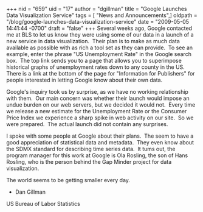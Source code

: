 +++
nid = "659"
uid = "17"
author = "dgillman"
title = "Google Launches Data Visualization Service"
tags = [ "News and Announcements",]
oldpath = "/blog/google-launches-data-visualization-service"
date = "2009-05-05 14:41:44 -0700"
draft = "false"
+++
Several weeks ago, Google contacted me at BLS to let us know they were
using some of our data in a launch of a new service in data
visualization.  Their plan is to make as much data available as possible
with as rich a tool set as they can provide.  To see an example, enter
the phrase "US Unemployment Rate" in the Google search box.  The top
link sends you to a page that allows you to superimpose historical
graphs of unemployment rates down to any county in the US.  There is a
link at the bottom of the page for "Information for Publishers" for
people interested in letting Google know about their own data.

Google's inquiry took us by surprise, as we have no working
relationship with them.  Our main concern was whether their launch would
impose an undue burden on our web servers, but we decided it would not. 
Every time we release a new estimate for the Unemployment Rate or the
Consumer Price Index we experience a sharp spike in web activity on our
site.  So we were prepared.  The actual launch did not contain any
surprises.

I spoke with some people at Google about their plans.  The seem to have
a good appreciation of statistical data and metadata.  They even know
about the SDMX standard for describing time series data.  It tums out,
the program manager for this work at Google is Ola Rosling, the son of
Hans Rosling, who is the person behind the Gap Minder project for data
visualization.

The world seems to be getting smaller every day.

- Dan Gillman

US Bureau of Labor Statistics
